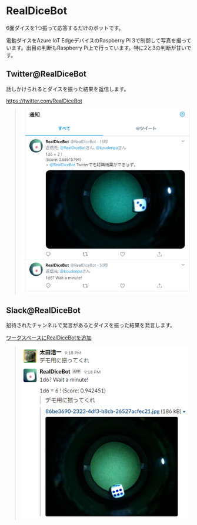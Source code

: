 # RealDiceBot

6面ダイスを1つ振って応答するだけのボットです。

電動ダイスをAzure IoT EdgeデバイスのRaspberry Pi 3で制御して写真を撮っています。出目の判断もRaspberry Pi上で行っています。特に2と3の判断が甘いです。

## Twitter@RealDiceBot

話しかけられるとダイスを振った結果を返信します。

https://twitter.com/RealDiceBot

>![](docs/images/twitter.png)

## Slack@RealDiceBot

招待されたチャンネルで発言があるとダイスを振った結果を発言します。

[ワークスペースにRealDiceBotを追加](https://slack.com/oauth/v2/authorize?scope=channels%3ahistory%2cchannels%3aread%2cchat%3awrite%2cdnd%3aread%2cemoji%3aread%2cfiles%3aread%2cfiles%3awrite%2cgroups%3ahistory%2cgroups%3aread%2cim%3ahistory%2cim%3aread%2cim%3awrite%2cmpim%3ahistory%2cmpim%3aread%2cmpim%3awrite%2cpins%3aread%2cpins%3awrite%2creactions%3aread%2creactions%3awrite%2cteam%3aread%2cusergroups%3aread%2cusers%3aread%2cusers%3awrite%2cusers%3aread.email&client_id=1355365951317.1382300768304&redirect_uri=https%3a%2f%2fslack.botframework.com%2fHome%2fauth%2fv2&state=RealDiceBot)

>![](docs/images/slack.png)
